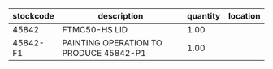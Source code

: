 |stockcode|description|quantity|location|
|---------|-----------|--------|--------|
|45842|FTMC50-HS LID|1.00||
|45842-F1|PAINTING OPERATION TO PRODUCE 45842-P1|1.00||
